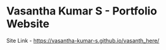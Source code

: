 # Vasantha Kumar S - Portfolio Website


Site Link - https://vasantha-kumar-s.github.io/vasanth_here/

